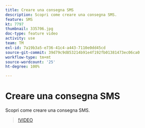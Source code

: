 ```yaml
---
title: Creare una consegna SMS
description: Scopri come creare una consegna SMS.
feature: SMS
kt: 7797
thumbnail: 335706.jpg
doc-type: feature video
activity: use
team: TM
exl-id: 7a19b3a5-e736-41c4-a443-7110e0dd45cd
source-git-commit: 39d79c9d853214b91e4f192fb01381473ec06ca0
workflow-type: tm+mt
source-wordcount: '25'
ht-degree: 100%

---
```


# Creare una consegna SMS

Scopri come creare una consegna SMS.

>[!VIDEO](https://video.tv.adobe.com/v/335706)
